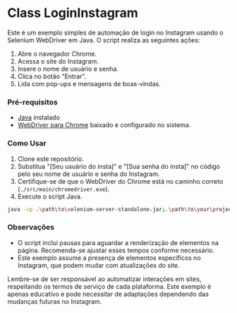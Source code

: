 # Class LoginInstagram

Este é um exemplo simples de automação de login no Instagram usando o Selenium WebDriver em Java. O script realiza as seguintes ações:

1. Abre o navegador Chrome.
2. Acessa o site do Instagram.
3. Insere o nome de usuário e senha.
4. Clica no botão "Entrar".
5. Lida com pop-ups e mensagens de boas-vindas.

### Pré-requisitos
- [Java](https://www.java.com/pt-BR/download/) instalado
- [WebDriver para Chrome](https://sites.google.com/chromium.org/driver/) baixado e configurado no sistema.

### Como Usar
1. Clone este repositório.
2. Substitua "[Seu usuário do insta]" e "[Sua senha do insta]" no código pelo seu nome de usuário e senha do Instagram.
3. Certifique-se de que o WebDriver do Chrome está no caminho correto (`./src/main/chromedriver.exe`).
4. Execute o script Java.

```bash
java -cp .\path\to\selenium-server-standalone.jar;.\path\to\your\project\out\production\your_project_name br.com.roothub.miner.Miner
```

### Observações
- O script inclui pausas para aguardar a renderização de elementos na página. Recomenda-se ajustar esses tempos conforme necessário.
- Este exemplo assume a presença de elementos específicos no Instagram, que podem mudar com atualizações do site.

Lembre-se de ser responsável ao automatizar interações em sites, respeitando os termos de serviço de cada plataforma. Este exemplo é apenas educativo e pode necessitar de adaptações dependendo das mudanças futuras no Instagram.
